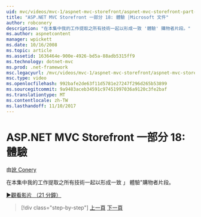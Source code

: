 ```yaml
---
uid: mvc/videos/mvc-1/aspnet-mvc-storefront/aspnet-mvc-storefront-part-18-creating-an-experience
title: "ASP.NET MVC Storefront 一部分 18: 體驗 |Microsoft 文件"
author: robconery
description: "在本集中我的工作提取之所有技術一起以形成一致 '體驗' 購物者片段。"
ms.author: aspnetcontent
manager: wpickett
ms.date: 10/16/2008
ms.topic: article
ms.assetid: 1636464e-900e-4926-bd5a-88adb5315ff9
ms.technology: dotnet-mvc
ms.prod: .net-framework
msc.legacyurl: /mvc/videos/mvc-1/aspnet-mvc-storefront/aspnet-mvc-storefront-part-18-creating-an-experience
msc.type: video
ms.openlocfilehash: 992bafe2de63f11d5781e27247f296d265b53899
ms.sourcegitcommit: 9a9483aceb34591c97451997036a9120c3fe2baf
ms.translationtype: MT
ms.contentlocale: zh-TW
ms.lasthandoff: 11/10/2017
---
```

<a name="aspnet-mvc-storefront-part-18-creating-an-experience"></a>ASP.NET MVC Storefront 一部分 18: 體驗
====================
由[訛 Conery](https://github.com/robconery)

在本集中我的工作提取之所有技術一起以形成一致 」 體驗"購物者片段。

[&#9654;觀看影片 （21 分鐘）](https://channel9.msdn.com/Blogs/ASP-NET-Site-Videos/aspnet-mvc-storefront-part-18-creating-an-experience)

>[!div class="step-by-step"]
[上一頁](aspnet-mvc-storefront-part-17-checkout-with-jeff-atwood.md)
[下一頁](aspnet-mvc-mvc-storefront-part-19-processing-orders-with-windows-workflow.md)
